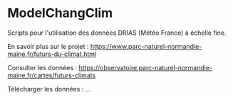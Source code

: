 # ModelChangClim
Scripts pour l'utilisation des données DRIAS (Météo France) à échelle fine.


En savoir plus sur le projet : https://www.parc-naturel-normandie-maine.fr/futurs-du-climat.html

Consulter les données : https://observatoire.parc-naturel-normandie-maine.fr/cartes/futurs-climats

Télécharger les données : ...
